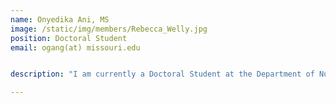 ```yaml
---
name: Onyedika Ani, MS
image: /static/img/members/Rebecca_Welly.jpg
position: Doctoral Student
email: ogang(at) missouri.edu


description: "I am currently a Doctoral Student at the Department of Nutrition and Exercise Physiology, University of Missouri-Columbia. I hold bachelor’s and master’s degrees in Biochemistry from Ebonyi State University, Nigeria, and the University of Ilorin, Nigeria respectively. Before proceeding to England to study Public Health nutrition at the University of Chester, UK. Where I qualified as a Registered Associate Nutrition with the Association for Nutrition, UK. I am passionate about research on nutritional interventions for the improvement of cardiometabolic health. More so, how optimal lifestyle behaviors could be beneficial in improving health and well-being."

---
```

